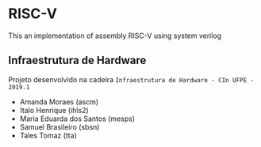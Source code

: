 # RISC-V
This an implementation of assembly RISC-V using system verilog

## Infraestrutura de Hardware
Projeto desenvolvido na cadeira `Infraestrutura de Hardware - CIn UFPE - 2019.1`

- Amanda Moraes (ascm)
- Italo Henrique (ihls2)
- Maria Eduarda dos Santos (mesps)
- Samuel Brasileiro (sbsn)
- Tales Tomaz (tta)
